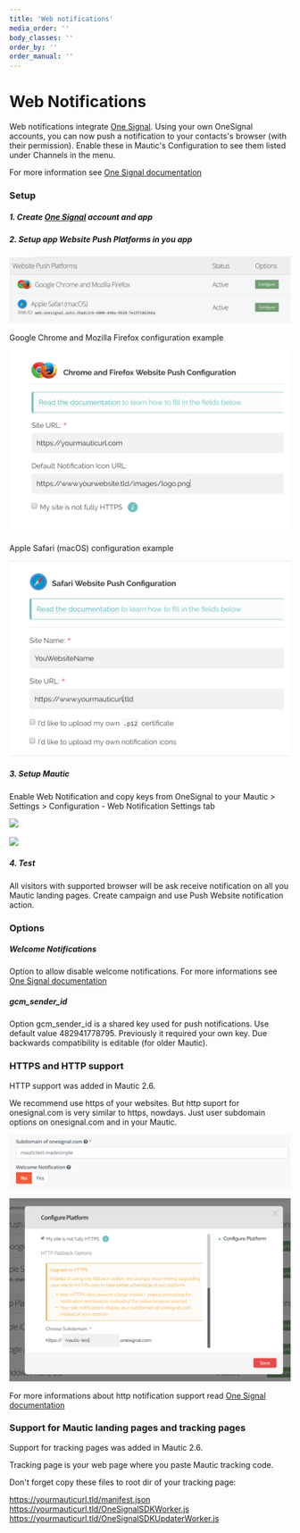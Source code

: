 ```yaml
---
title: 'Web notifications'
media_order: ''
body_classes: ''
order_by: ''
order_manual: ''
---
```


# Web Notifications

Web notifications integrate [One Signal](https://onesignal.com/). Using your own OneSignal accounts, you can now push a notification to your contacts's browser (with their permission). Enable these in Mautic's Configuration to see them listed under Channels in the menu.

For more information see [One Signal documentation](https//documentation.onesignal.com/docs/web-push-setup)

### Setup

##### 1. Create [One Signal](https://onesignal.com/) account and app

##### 2. Setup app Website Push Platforms in you app

![](notification-setup1.PNG)

Google Chrome and Mozilla Firefox configuration example

![](notification-setup2.PNG)

Apple Safari (macOS) configuration example

![](notification-setup3.PNG)

##### 3. Setup Mautic

Enable Web Notification and copy keys from OneSignal to your Mautic > Settings > Configuration - Web Notification Settings tab

![](notification-setup4.PNG)

![](notification-setup5.PNG)

##### 4. Test

All visitors with supported browser will be ask receive notification on all you Mautic landing pages. Create campaign and use Push Website notification action.

### Options

##### Welcome Notifications

Option to allow disable welcome notifications.
For more informations see [One Signal documentation](https://documentation.onesignal.com/docs/welcome-notifications)

##### gcm_sender_id

Option gcm_sender_id is a shared key used for push notifications.
Use default value 482941778795. Previously it required your own key. Due backwards compatibility is editable (for older Mautic).

### HTTPS and HTTP support

HTTP support was added  in Mautic 2.6. 

We recommend use https of your websites. But http suport for onesignal.com  is very similar to https, nowdays.  Just user subdomain options on onesignal.com and in your Mautic.

![](notifications-setup7.PNG)

![](notifications-setup6.PNG)

For more informations about http notification support read  [One Signal documentation](https://documentation.onesignal.com/docs/web-push-sdk-setup-http)

### Support for Mautic landing pages and tracking pages

Support for tracking pages was added  in Mautic 2.6. 

Tracking page is your web page where you paste Mautic tracking code.

Don't forget copy these files to root dir of your tracking page:

https://yourmauticurl.tld/manifest.json
https://yourmauticurl.tld/OneSignalSDKWorker.js
https://yourmauticurl.tld/OneSignalSDKUpdaterWorker.js
